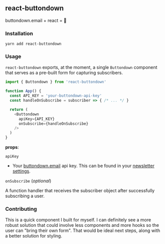 ## react-buttondown

buttondown.email + react = 💙

### Installation

```
yarn add react-buttondown
```

### Usage

`react-buttondown` exports, at the moment, a single `Buttondown` component that serves as a pre-built form for capturing subscribers.

```js
import { Buttondown } from 'react-buttondown'

function App() {
  const API_KEY = 'your-buttondown-api-key'
  const handleOnSubscribe = subscriber => { /* ... */ } 

  return (
    <Buttondown 
      apiKey={API_KEY} 
      onSubscribe={handleOnSubscribe} 
    />
  )
}
```

**props**:

`apiKey`

- Your [buttondown.email](https://buttondown.email/) api key. This can be found in your [newsletter settings](https://buttondown.email/settings).

`onSubscribe` (_optional_)

A function handler that receives the subscriber object after successfully subscribing a user.

### Contributing

This is a quick component I built for myself. I can definitely see a more robust solution that could involve less components and more hooks so the user can "bring their own form". That would be ideal next steps, along with a better solution for styling.

